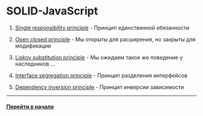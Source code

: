 # SOLID-JavaScript


1. [Single responsibility principle](./SRP/2/relationships.js) - Принцип единственной обязанности

2. [Open closed principle](./OCP/2/ReducerPool.js) - Мы открыты для расширения, но закрыты для модификации

3. [Liskov substitution principle](./LSP/2/shape.js) - Мы ожидаем такое же поведение у наследников ...

4. [Interface segregation principle](./ISP/3/simple.js) - Принцип разделения интерфейсов

5. [Dependency inversion principle](./DIP/4/someservice.ts) - Принцип инверсии зависимости

---

#### [Перейти в начало](https://github.com/tsvetkovpro/sources)

